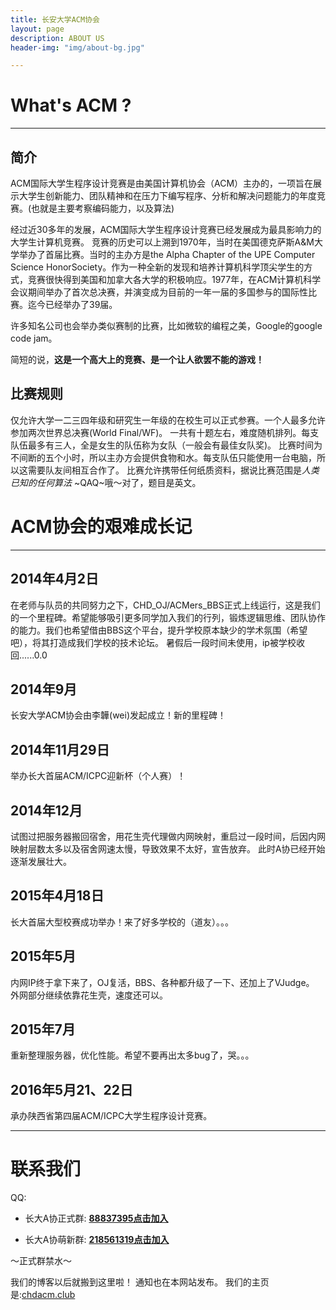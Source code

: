```yaml
---
title: 长安大学ACM协会
layout: page
description: ABOUT US
header-img: "img/about-bg.jpg"

---
```


# What's ACM ?

---

## 简介

ACM国际大学生程序设计竞赛是由美国计算机协会（ACM）主办的，一项旨在展示大学生创新能力、团队精神和在压力下编写程序、分析和解决问题能力的年度竞赛。(也就是主要考察编码能力，以及算法)

经过近30多年的发展，ACM国际大学生程序设计竞赛已经发展成为最具影响力的大学生计算机竞赛。
竞赛的历史可以上溯到1970年，当时在美国德克萨斯A&M大学举办了首届比赛。当时的主办方是the Alpha Chapter of the UPE Computer Science HonorSociety。作为一种全新的发现和培养计算机科学顶尖学生的方式，竞赛很快得到美国和加拿大各大学的积极响应。1977年，在ACM计算机科学会议期间举办了首次总决赛，并演变成为目前的一年一届的多国参与的国际性比赛。迄今已经举办了39届。

许多知名公司也会举办类似赛制的比赛，比如微软的编程之美，Google的google code jam。

简短的说，**这是一个高大上的竞赛、是一个让人欲罢不能的游戏！**

## 比赛规则

仅允许大学一二三四年级和研究生一年级的在校生可以正式参赛。一个人最多允许参加两次世界总决赛(World Final/WF)。
一共有十题左右，难度随机排列。每支队伍最多有三人，全是女生的队伍称为女队（一般会有最佳女队奖)。
比赛时间为不间断的五个小时，所以主办方会提供食物和水。每支队伍只能使用一台电脑，所以这需要队友间相互合作了。
比赛允许携带任何纸质资料，据说比赛范围是*人类已知的任何算法* ~QAQ~哦～对了，题目是英文。

# ACM协会的艰难成长记

---

## 2014年4月2日

在老师与队员的共同努力之下，CHD_OJ/ACMers_BBS正式上线运行，这是我们的一个里程碑。希望能够吸引更多同学加入我们的行列，锻炼逻辑思维、团队协作的能力。我们也希望借由BBS这个平台，提升学校原本缺少的学术氛围（希望吧），将其打造成我们学校的技术论坛。
暑假后一段时间未使用，ip被学校收回......0.0

## 2014年9月

长安大学ACM协会由李韡(wei)发起成立！新的里程碑！

## 2014年11月29日

举办长大首届ACM/ICPC迎新杯（个人赛）！

## 2014年12月

试图过把服务器搬回宿舍，用花生壳代理做内网映射，重启过一段时间，后因内网映射层数太多以及宿舍网速太慢，导致效果不太好，宣告放弃。
此时A协已经开始逐渐发展壮大。

## 2015年4月18日

长大首届大型校赛成功举办！来了好多学校的（道友）。。。

## 2015年5月

内网IP终于拿下来了，OJ复活，BBS、各种都升级了一下、还加上了VJudge。
外网部分继续依靠花生壳，速度还可以。


## 2015年7月

重新整理服务器，优化性能。希望不要再出太多bug了，哭。。。


## 2016年5月21、22日

承办陕西省第四届ACM/ICPC大学生程序设计竞赛。

---


# 联系我们

QQ:

- 长大A协正式群: **[88837395点击加入](http://jq.qq.com/?_wv=1027&k=2KogR3q)**

- 长大A协萌新群: **[218561319点击加入](：http://jq.qq.com/?_wv=1027&k=2GOAThh)**

～正式群禁水～


我们的博客以后就搬到这里啦！
通知也在本网站发布。
我们的主页是:[chdacm.club](chdacm.club)



